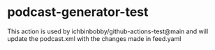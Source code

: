 # podcast-generator-test
This action is used by ichbinbobby/github-actions-test@main and will update the podcast.xml with the changes made in feed.yaml
